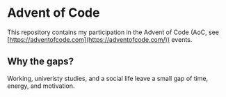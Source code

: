 # Advent of Code

This repository contains my participation in the Advent of Code (AoC, see [https://adventofcode.com](https://adventofcode.com/)) events.

## Why the gaps?
Working, univeristy studies, and a social life leave a small gap of time, energy, and motivation.
